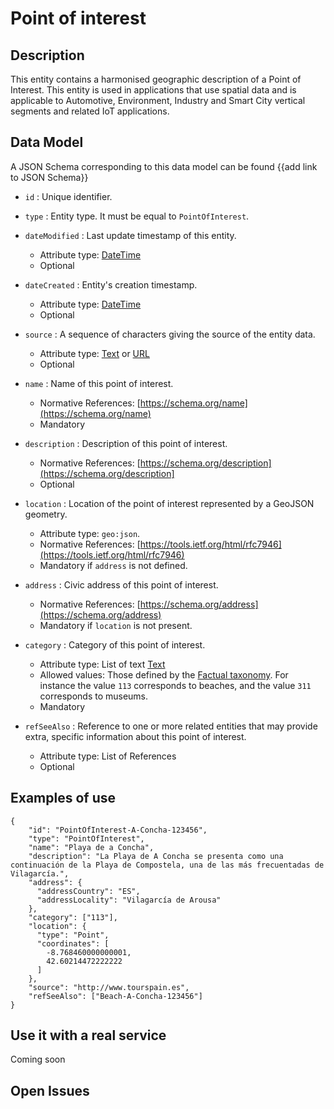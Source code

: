 # Point of interest

## Description

This entity contains a harmonised geographic description of a Point of Interest. This entity is
used in applications that use spatial data and is applicable to Automotive, Environment,
Industry and Smart City vertical segments and related IoT applications.

## Data Model

A JSON Schema corresponding to this data model can be found {{add link to JSON Schema}}

+ `id` : Unique identifier. 

+ `type` : Entity type. It must be equal to `PointOfInterest`.

+ `dateModified` : Last update timestamp of this entity.
    + Attribute type: [DateTime](https://schema.org/DateTime)
    + Optional

+ `dateCreated` : Entity's creation timestamp.
    + Attribute type: [DateTime](https://schema.org/DateTime)
    + Optional
    
+ `source` : A sequence of characters giving the source of the entity data.
    + Attribute type: [Text](https://schema.org/Text) or [URL](https://schema.org/URL)
    + Optional    
    
+ `name` : Name of this point of interest.
    + Normative References: [https://schema.org/name](https://schema.org/name)
    + Mandatory

+ `description` : Description of this point of interest.
    + Normative References: [https://schema.org/description](https://schema.org/description]
    + Optional

+ `location` : Location of the point of interest represented by a GeoJSON geometry. 
    + Attribute type: `geo:json`.
    + Normative References: [https://tools.ietf.org/html/rfc7946](https://tools.ietf.org/html/rfc7946)
    + Mandatory if `address` is not defined. 
    
+ `address` : Civic address of this point of interest.
    + Normative References: [https://schema.org/address](https://schema.org/address)
    + Mandatory if `location` is not present.
    
+ `category` : Category of this point of interest. 
    + Attribute type: List of text [Text](https://schema.org/Text)
    + Allowed values: Those defined by the [Factual taxonomy](https://github.com/Factual/places/blob/master/categories/factual_taxonomy.json).
    For instance the value `113` corresponds to beaches, and the value `311` corresponds to museums. 
    + Mandatory
    
+ `refSeeAlso` : Reference to one or more related entities that may provide extra,
specific information about this point of interest.
    + Attribute type: List of References
    + Optional
    
## Examples of use

    {
        "id": "PointOfInterest-A-Concha-123456",
        "type": "PointOfInterest",
        "name": "Playa de a Concha",
        "description": "La Playa de A Concha se presenta como una continuación de la Playa de Compostela, una de las más frecuentadas de Vilagarcía.",
        "address": {
          "addressCountry": "ES",
          "addressLocality": "Vilagarcía de Arousa"
        },
        "category": ["113"],
        "location": {
          "type": "Point",
          "coordinates": [
            -8.768460000000001,
            42.60214472222222
          ]
        },
        "source": "http://www.tourspain.es",
        "refSeeAlso": ["Beach-A-Concha-123456"]
    }

    
## Use it with a real service

Coming soon

## Open Issues

